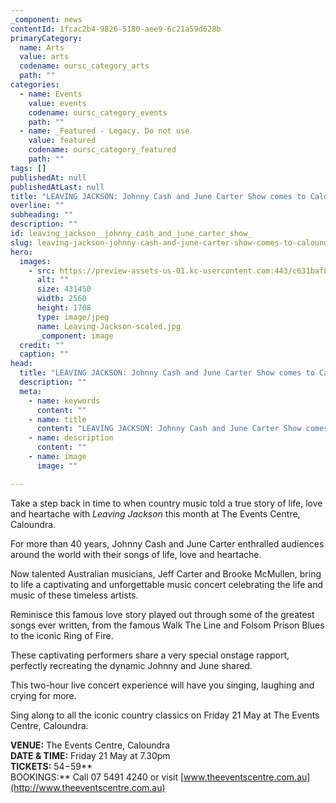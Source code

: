 ```yaml
---
_component: news
contentId: 1fcac2b4-9826-5180-aee9-6c21a59d628b
primaryCategory:
  name: Arts
  value: arts
  codename: oursc_category_arts
  path: ""
categories:
  - name: Events
    value: events
    codename: oursc_category_events
    path: ""
  - name: _Featured - Legacy. Do not use
    value: featured
    codename: oursc_category_featured
    path: ""
tags: []
publishedAt: null
publishedAtLast: null
title: "LEAVING JACKSON: Johnny Cash and June Carter Show comes to Caloundra"
overline: ""
subheading: ""
description: ""
id: leaving_jackson__johnny_cash_and_june_carter_show_
slug: leaving-jackson-johnny-cash-and-june-carter-show-comes-to-caloundra
hero:
  images:
    - src: https://preview-assets-us-01.kc-usercontent.com:443/c631baf8-1b46-001f-580c-d0001b68b4a8/536ac21c-308b-4cbc-8854-1507147558f7/Leaving-Jackson-scaled.jpg
      alt: ""
      size: 431450
      width: 2560
      height: 1708
      type: image/jpeg
      name: Leaving-Jackson-scaled.jpg
      _component: image
  credit: ""
  caption: ""
head:
  title: "LEAVING JACKSON: Johnny Cash and June Carter Show comes to Caloundra"
  description: ""
  meta:
    - name: keywords
      content: ""
    - name: title
      content: "LEAVING JACKSON: Johnny Cash and June Carter Show comes to Caloundra"
    - name: description
      content: ""
    - name: image
      image: ""

---
```

Take a step back in time to when country music told a true story of life, love and heartache with *Leaving Jackson* this month at The Events Centre, Caloundra.

For more than 40 years, Johnny Cash and June Carter enthralled audiences around the world with their songs of life, love and heartache.

Now talented Australian musicians, Jeff Carter and Brooke McMullen, bring to life a captivating and unforgettable music concert celebrating the life and music of these timeless artists.

Reminisce this famous love story played out through some of the greatest songs ever written, from the famous Walk The Line and Folsom Prison Blues to the iconic Ring of Fire.

These captivating performers share a very special onstage rapport, perfectly recreating the dynamic Johnny and June shared.

This two-hour live concert experience will have you singing, laughing and crying for more.

Sing along to all the iconic country classics on Friday 21 May at The Events Centre, Caloundra.

**VENUE:** The Events Centre, Caloundra\
**DATE & TIME:** Friday 21 May at 7.30pm\
**TICKETS:** $54-$59\*\*\
BOOKINGS:\*\* Call 07 5491 4240 or visit [www.theeventscentre.com.au](http://www.theeventscentre.com.au)
